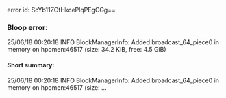 error id: ScYb11ZOtHkcePlqPEgCGg==
### Bloop error:

25/06/18 00:20:18 INFO BlockManagerInfo: Added broadcast_64_piece0 in memory on hpomen:46517 (size: 34.2 KiB, free: 4.5 GiB)
#### Short summary: 

25/06/18 00:20:18 INFO BlockManagerInfo: Added broadcast_64_piece0 in memory on hpomen:46517 (size: ...